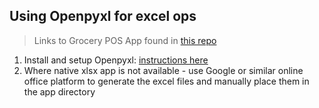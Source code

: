 ## Using Openpyxl for excel ops

> Links to Grocery POS App found in [this repo](https://github.com/abeeth-works/Grocery-POS-inventory/blob/ed6ab2013e4e80fc9b9eb644a8008b618e944aae/README.md)

1. Install and setup Openpyxl: [instructions here](#)
2. Where native xlsx app is not available - use Google or similar 
online office platform to generate the excel files and manually place
them in the app directory

